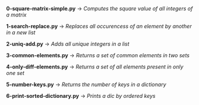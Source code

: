 **0-square-matrix-simple.py** -> *Computes the square value of all integers of a matrix*

**1-search-replace.py** -> *Replaces all occurencess of an element by another in a new list*

**2-uniq-add.py** -> *Adds all unique integers in a list*

**3-common-elements.py** -> *Returns a set of common elements in two sets*

**4-only-diff-elements.py** -> *Returns a set of all elements present in only one set*

**5-number-keys.py** -> *Returns the number of keys in a dictionary*

**6-print-sorted-dictionary.py** -> *Prints a dic by ordered keys*
